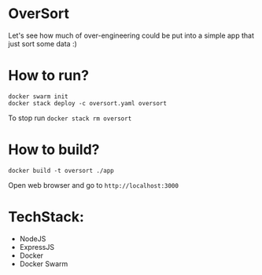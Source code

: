 # OverSort
Let's see how much of over-engineering could be put into a simple app that just sort some data :)

# How to run?

```
docker swarm init
docker stack deploy -c oversort.yaml oversort
```

To stop run `docker stack rm oversort`

# How to build?
```
docker build -t oversort ./app
```

Open web browser and go to `http://localhost:3000`

# TechStack:
- NodeJS
- ExpressJS
- Docker
- Docker Swarm
